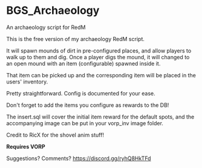 # BGS_Archaeology
An archaeology script for RedM

This is the free version of my archaeology RedM script.

It will spawn mounds of dirt in pre-configured places, and allow players to walk up to them and dig.
Once a player digs the mound, it will changed to an open mound with an item (configurable) spawned inside it.

That item can be picked up and the corresponding item will be placed in the users' inventory.

Pretty straightforward. Config is documented for your ease.

Don't forget to add the items you configure as rewards to the DB!

The insert.sql will cover the initial item reward for the default spots, and the accompanying image can be put in your vorp_inv image folder.

Credit to RicX for the shovel anim stuff!

**Requires VORP**

Suggestions? Comments?
https://discord.gg/ryhQ8HkTFd
